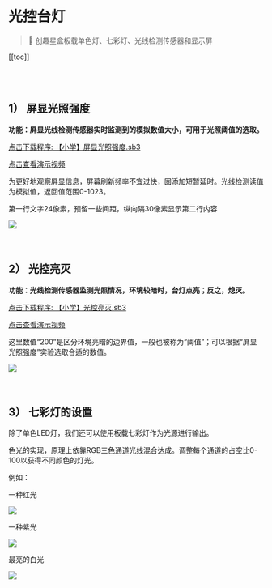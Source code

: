 # 光控台灯

> 🧰  创趣星盒板载单色灯、七彩灯、光线检测传感器和显示屏

[[toc]]

<br>
<br>

## 1） 屏显光照强度

**功能：屏显光线检测传感器实时监测到的模拟数值大小，可用于光照阈值的选取。**

<a href="/tutorial/starbox_sj/sb3/【小学】屏显光照强度.sb3">点击下载程序: 【小学】屏显光照强度.sb3</a>

<a href="https://www.cfunworld.com" target="_blank">点击查看演示视频</a>

为更好地观察屏显信息，屏幕刷新频率不宜过快，固添加短暂延时。光线检测读值为模拟值，返回值范围0-1023。

第一行文字24像素，预留一些间距，纵向隔30像素显示第二行内容

<img src="/images/docimg/【小学】屏显光照强度.png" >

<br>
<br>
<br>

## 2） 光控亮灭

**功能：光线检测传感器监测光照情况，环境较暗时，台灯点亮；反之，熄灭。**

<a href="/tutorial/starbox_sj/sb3/【小学】光控亮灭.sb3">点击下载程序: 【小学】光控亮灭.sb3</a>

<a href="https://www.cfunworld.com" target="_blank">点击查看演示视频</a>

这里数值“200”是区分环境亮暗的边界值，一般也被称为“阈值”；可以根据“屏显光照强度”实验选取合适的数值。

<img src="/images/docimg/【小学】光控亮灭.png" >

<br>
<br>
<br>

## 3） 七彩灯的设置

除了单色LED灯，我们还可以使用板载七彩灯作为光源进行输出。

色光的实现，原理上依靠RGB三色通道光线混合达成。调整每个通道的占空比0-100以获得不同颜色的灯光。

例如：

一种红光

<img src="/images/docimg/Snipaste_2025-03-27_14-49-53.png" >

一种紫光

<img src="/images/docimg/Snipaste_2025-03-27_14-52-13.png" >

最亮的白光

<img src="/images/docimg/Snipaste_2025-03-27_14-54-55.png" >